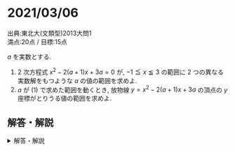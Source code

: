 # 2021/03/06

出典:東北大(文類型)2013大問1  
満点:20点 / 目標:15点

$a$ を実数とする.

1. 2 次方程式 $x^2-2(a+1)x+3a=0$ が, $-1 \leqq x \leqq 3$ の範囲に 2 つの異なる実数解をもつような $a$ の値の範囲を求めよ.
2. $a$ が (1) で求めた範囲を動くとき, 放物線 $y=x^2-2(a+1)x+3a$ の頂点の $y$ 座標がとりうる値の範囲を求めよ.

<div style="page-break-before:always"></div>

## 解答・解説

<details markdown="1">
<summary>解答・解説</summary>

解の存在範囲の問題です. `2021/10/30`, `2021/01/30` に続き3度目の登場です. そろそろできてほしい.  
東北大の過去問ですが, 非常に基本的だったのでそのまま出しました.

詳しいことは黄チャート例題94あたりに載ってますが,

- (判別式の値) $>0$
- 軸の位置
- 端点の座標の符号

の3つを必ず確認すること. それしかありません.


**数Iで応用とされていたものが, 数IIでは基礎になります. 必ずできるようにしてください.**

採点基準はこんな感じでシンプルです.

- (1) は15点
    - 判別式or頂点の座標の条件を求めていれば5点
    - 軸の位置の条件で5点
    - 端点の $y$ 座標の符号で5点
- (2) は5点
    - 簡単なので部分点なし

![mathterro_20210306.jpg](https://qiita-image-store.s3.ap-northeast-1.amazonaws.com/0/559517/de33aa62-0559-1c04-bb68-149b2ecf8ddc.jpeg)

</details>